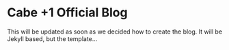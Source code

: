 # Cabe +1 Official Blog
This will be updated as soon as we decided how to create the blog. It will be Jekyll based, but the template... 

